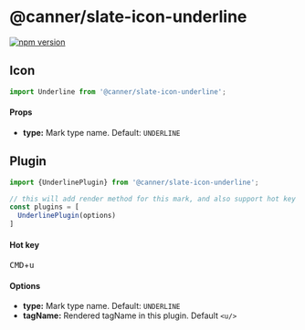 # @canner/slate-icon-underline

[![npm version](https://badge.fury.io/js/%40canner%2Fslate-icon-underline.svg)](https://badge.fury.io/js/%40canner%2Fslate-icon-underline)

## Icon

```js
import Underline from '@canner/slate-icon-underline';
```

#### Props

- **type:** Mark type name. Default: `UNDERLINE`

## Plugin

```js
import {UnderlinePlugin} from '@canner/slate-icon-underline';

// this will add render method for this mark, and also support hot key for underline.
const plugins = [
  UnderlinePlugin(options)
]
```

#### Hot key

<kbd>CMD</kbd>+<kbd>u</kbd>

#### Options

- **type:** Mark type name. Default: `UNDERLINE`
- **tagName:** Rendered tagName in this plugin. Default `<u/>`
